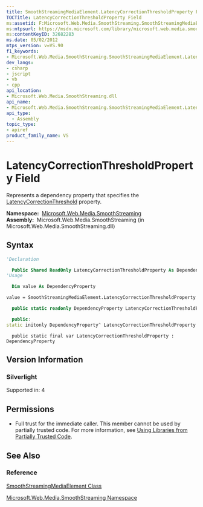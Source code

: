 ```yaml
---
title: SmoothStreamingMediaElement.LatencyCorrectionThresholdProperty Field (Microsoft.Web.Media.SmoothStreaming)
TOCTitle: LatencyCorrectionThresholdProperty Field
ms:assetid: F:Microsoft.Web.Media.SmoothStreaming.SmoothStreamingMediaElement.LatencyCorrectionThresholdProperty
ms:mtpsurl: https://msdn.microsoft.com/library/microsoft.web.media.smoothstreaming.smoothstreamingmediaelement.latencycorrectionthresholdproperty(v=VS.90)
ms:contentKeyID: 32682283
ms.date: 05/02/2012
mtps_version: v=VS.90
f1_keywords:
- Microsoft.Web.Media.SmoothStreaming.SmoothStreamingMediaElement.LatencyCorrectionThresholdProperty
dev_langs:
- csharp
- jscript
- vb
- cpp
api_location:
- Microsoft.Web.Media.SmoothStreaming.dll
api_name:
- Microsoft.Web.Media.SmoothStreaming.SmoothStreamingMediaElement.LatencyCorrectionThresholdProperty
api_type:
  - Assembly
topic_type:
- apiref
product_family_name: VS
---
```


# LatencyCorrectionThresholdProperty Field

Represents a dependency property that specifies the [LatencyCorrectionThreshold](smoothstreamingmediaelement-latencycorrectionthreshold-property-microsoft-web-media-smoothstreaming.md) property.

**Namespace:**  [Microsoft.Web.Media.SmoothStreaming](microsoft-web-media-smoothstreaming-namespace_1.md)  
**Assembly:**  Microsoft.Web.Media.SmoothStreaming (in Microsoft.Web.Media.SmoothStreaming.dll)

## Syntax

```vb
'Declaration

  Public Shared ReadOnly LatencyCorrectionThresholdProperty As DependencyProperty
'Usage

  Dim value As DependencyProperty

value = SmoothStreamingMediaElement.LatencyCorrectionThresholdProperty
```

```csharp
  public static readonly DependencyProperty LatencyCorrectionThresholdProperty
```

```cpp
  public:
static initonly DependencyProperty^ LatencyCorrectionThresholdProperty
```

```jscript
  public static final var LatencyCorrectionThresholdProperty : DependencyProperty
```

## Version Information

### Silverlight

Supported in: 4  

## Permissions

  - Full trust for the immediate caller. This member cannot be used by partially trusted code. For more information, see [Using Libraries from Partially Trusted Code](https://msdn.microsoft.com/library/8skskf63).

## See Also

### Reference

[SmoothStreamingMediaElement Class](smoothstreamingmediaelement-class-microsoft-web-media-smoothstreaming_1.md)

[Microsoft.Web.Media.SmoothStreaming Namespace](microsoft-web-media-smoothstreaming-namespace_1.md)
